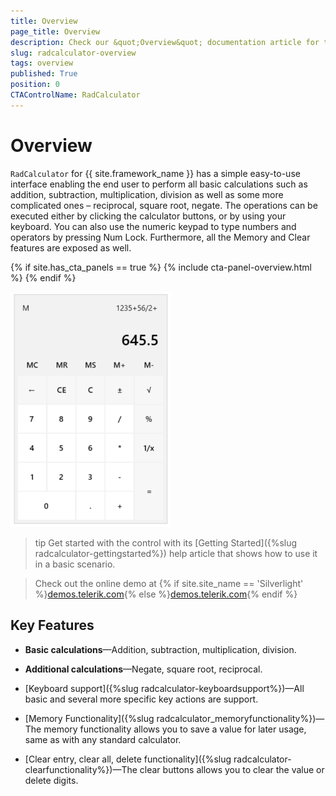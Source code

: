 ```yaml
---
title: Overview
page_title: Overview
description: Check our &quot;Overview&quot; documentation article for the RadCalculator {{ site.framework_name }} control.
slug: radcalculator-overview
tags: overview
published: True
position: 0
CTAControlName: RadCalculator
---
```


# Overview

`RadCalculator` for {{ site.framework_name }} has a simple easy-to-use interface enabling the end user to perform all basic calculations such as addition, subtraction, multiplication, division as well as some more complicated ones – reciprocal, square root, negate. The operations can be executed either by clicking the calculator buttons, or by using your keyboard. You can also use the numeric keypad to type numbers and operators by pressing Num Lock. Furthermore, all the Memory and Clear features are exposed as well.

{% if site.has_cta_panels == true %}
{% include cta-panel-overview.html %}
{% endif %}			  

__![Rad Calculator-Overview](images/RadCalculator-Overview.png)__

>tip Get started with the control with its [Getting Started]({%slug radcalculator-gettingstarted%}) help article that shows how to use it in a basic scenario.

> Check out the online demo at {% if site.site_name == 'Silverlight' %}[demos.telerik.com](https://demos.telerik.com/silverlight/#Calculator/FirstLook){% else %}[demos.telerik.com](https://demos.telerik.com/wpf/){% endif %}

## Key Features		  

* __Basic calculations__&mdash;Addition, subtraction, multiplication, division.				  

*  __Additional calculations__&mdash;Negate, square root, reciprocal.				  

*  [Keyboard support]({%slug radcalculator-keyboardsupport%})&mdash;All basic and several more specific key actions are support. 

*  [Memory Functionality]({%slug radcalculator_memoryfunctionality%})&mdash;The memory functionality allows you to save a value for later usage, same as with any standard calculator.

*  [Clear entry, clear all, delete functionality]({%slug radcalculator-clearfunctionality%})&mdash;The clear buttons allows you to clear the value or delete digits.
